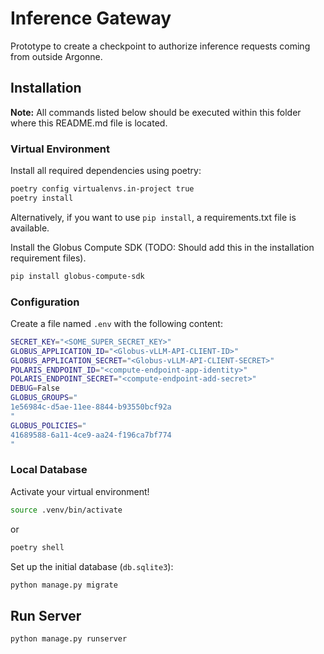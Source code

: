 # Inference Gateway
Prototype to create a checkpoint to authorize inference requests coming from outside Argonne.

## Installation

**Note:** All commands listed below should be executed within this folder where this README.md file is located.

### Virtual Environment
Install all required dependencies using poetry:

```bash
poetry config virtualenvs.in-project true
poetry install
```

Alternatively, if you want to use `pip install`, a requirements.txt file is available.

Install the Globus Compute SDK (TODO: Should add this in the installation requirement files).
```bash
pip install globus-compute-sdk
```

### Configuration
Create a file named ``.env`` with the following content:

```bash
SECRET_KEY="<SOME_SUPER_SECRET_KEY>"
GLOBUS_APPLICATION_ID="<Globus-vLLM-API-CLIENT-ID>"
GLOBUS_APPLICATION_SECRET="<Globus-vLLM-API-CLIENT-SECRET>"
POLARIS_ENDPOINT_ID="<compute-endpoint-app-identity>"
POLARIS_ENDPOINT_SECRET="<compute-endpoint-add-secret>"
DEBUG=False
GLOBUS_GROUPS="
1e56984c-d5ae-11ee-8844-b93550bcf92a
"
GLOBUS_POLICIES="
41689588-6a11-4ce9-aa24-f196ca7bf774
"
```

### Local Database

Activate your virtual environment!

```bash
source .venv/bin/activate
```
or
```bash
poetry shell
```

Set up the initial database (``db.sqlite3``):

```bash
python manage.py migrate
```

## Run Server

```bash
python manage.py runserver
```